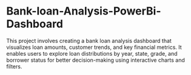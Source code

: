# Bank-loan-Analysis-PowerBi-Dashboard
This project involves creating a bank loan analysis dashboard that visualizes loan amounts, customer trends, and key financial metrics. It enables users to explore loan distributions by year, state, grade, and borrower status for better decision-making using interactive charts and filters.
